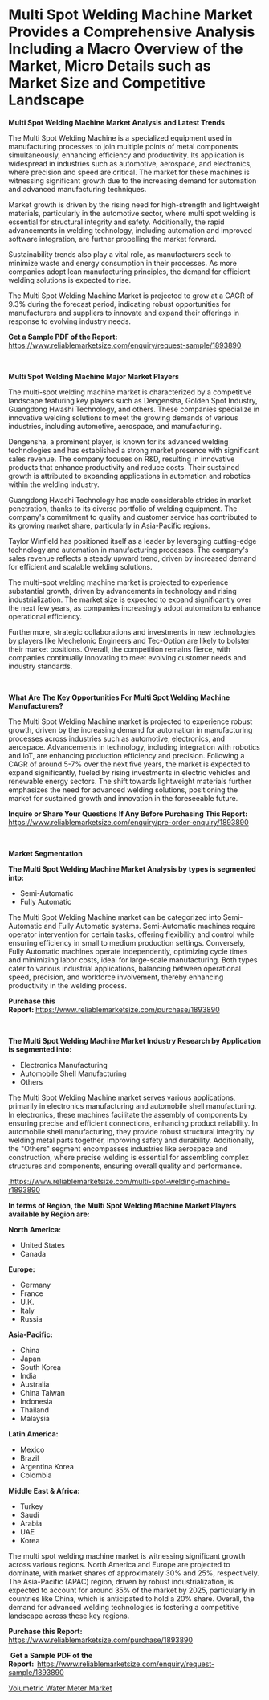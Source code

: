 <p><h1>Multi Spot Welding Machine Market Provides a Comprehensive Analysis Including a Macro Overview of the Market, Micro Details such as Market Size and Competitive Landscape</h1></p><p><strong>Multi Spot Welding Machine Market Analysis and Latest Trends</strong></p>
<p><p>The Multi Spot Welding Machine is a specialized equipment used in manufacturing processes to join multiple points of metal components simultaneously, enhancing efficiency and productivity. Its application is widespread in industries such as automotive, aerospace, and electronics, where precision and speed are critical. The market for these machines is witnessing significant growth due to the increasing demand for automation and advanced manufacturing techniques.</p><p>Market growth is driven by the rising need for high-strength and lightweight materials, particularly in the automotive sector, where multi spot welding is essential for structural integrity and safety. Additionally, the rapid advancements in welding technology, including automation and improved software integration, are further propelling the market forward.</p><p>Sustainability trends also play a vital role, as manufacturers seek to minimize waste and energy consumption in their processes. As more companies adopt lean manufacturing principles, the demand for efficient welding solutions is expected to rise.</p><p>The Multi Spot Welding Machine Market is projected to grow at a CAGR of 9.3% during the forecast period, indicating robust opportunities for manufacturers and suppliers to innovate and expand their offerings in response to evolving industry needs.</p></p>
<p><strong>Get a Sample PDF of the Report:&nbsp;</strong> <a href="https://www.reliablemarketsize.com/enquiry/request-sample/1893890?utm_campaign=2246&utm_medium=2&utm_source=Github&utm_content=ia&utm_term=23022025&utm_id=multi-spot-welding-machine">https://www.reliablemarketsize.com/enquiry/request-sample/1893890</a></p>
<p>&nbsp;</p>
<p><strong>Multi Spot Welding Machine Major Market Players</strong></p>
<p><p>The multi-spot welding machine market is characterized by a competitive landscape featuring key players such as Dengensha, Golden Spot Industry, Guangdong Hwashi Technology, and others. These companies specialize in innovative welding solutions to meet the growing demands of various industries, including automotive, aerospace, and manufacturing.</p><p>Dengensha, a prominent player, is known for its advanced welding technologies and has established a strong market presence with significant sales revenue. The company focuses on R&D, resulting in innovative products that enhance productivity and reduce costs. Their sustained growth is attributed to expanding applications in automation and robotics within the welding industry.</p><p>Guangdong Hwashi Technology has made considerable strides in market penetration, thanks to its diverse portfolio of welding equipment. The company's commitment to quality and customer service has contributed to its growing market share, particularly in Asia-Pacific regions.</p><p>Taylor Winfield has positioned itself as a leader by leveraging cutting-edge technology and automation in manufacturing processes. The company's sales revenue reflects a steady upward trend, driven by increased demand for efficient and scalable welding solutions.</p><p>The multi-spot welding machine market is projected to experience substantial growth, driven by advancements in technology and rising industrialization. The market size is expected to expand significantly over the next few years, as companies increasingly adopt automation to enhance operational efficiency.</p><p>Furthermore, strategic collaborations and investments in new technologies by players like Mechelonic Engineers and Tec-Option are likely to bolster their market positions. Overall, the competition remains fierce, with companies continually innovating to meet evolving customer needs and industry standards.</p></p>
<p>&nbsp;</p>
<p><strong>What Are The Key Opportunities For Multi Spot Welding Machine Manufacturers?</strong></p>
<p><p>The Multi Spot Welding Machine market is projected to experience robust growth, driven by the increasing demand for automation in manufacturing processes across industries such as automotive, electronics, and aerospace. Advancements in technology, including integration with robotics and IoT, are enhancing production efficiency and precision. Following a CAGR of around 5-7% over the next five years, the market is expected to expand significantly, fueled by rising investments in electric vehicles and renewable energy sectors. The shift towards lightweight materials further emphasizes the need for advanced welding solutions, positioning the market for sustained growth and innovation in the foreseeable future.</p></p>
<p><strong>Inquire or Share Your Questions If Any Before Purchasing This Report:</strong> <a href="https://www.reliablemarketsize.com/enquiry/pre-order-enquiry/1893890?utm_campaign=2246&utm_medium=2&utm_source=Github&utm_content=ia&utm_term=23022025&utm_id=multi-spot-welding-machine">https://www.reliablemarketsize.com/enquiry/pre-order-enquiry/1893890</a></p>
<p>&nbsp;</p>
<p><strong>Market Segmentation</strong></p>
<p><strong>The Multi Spot Welding Machine Market Analysis by types is segmented into:</strong></p>
<p><ul><li>Semi-Automatic</li><li>Fully Automatic</li></ul></p>
<p><p>The Multi Spot Welding Machine market can be categorized into Semi-Automatic and Fully Automatic systems. Semi-Automatic machines require operator intervention for certain tasks, offering flexibility and control while ensuring efficiency in small to medium production settings. Conversely, Fully Automatic machines operate independently, optimizing cycle times and minimizing labor costs, ideal for large-scale manufacturing. Both types cater to various industrial applications, balancing between operational speed, precision, and workforce involvement, thereby enhancing productivity in the welding process.</p></p>
<p><strong>Purchase this Report:&nbsp;</strong><a href="https://www.reliablemarketsize.com/purchase/1893890?utm_campaign=2246&utm_medium=2&utm_source=Github&utm_content=ia&utm_term=23022025&utm_id=multi-spot-welding-machine">https://www.reliablemarketsize.com/purchase/1893890</a></p>
<p>&nbsp;</p>
<p><strong>The Multi Spot Welding Machine Market Industry Research by Application is segmented into:</strong></p>
<p><ul><li>Electronics Manufacturing</li><li>Automobile Shell Manufacturing</li><li>Others</li></ul></p>
<p><p>The Multi Spot Welding Machine market serves various applications, primarily in electronics manufacturing and automobile shell manufacturing. In electronics, these machines facilitate the assembly of components by ensuring precise and efficient connections, enhancing product reliability. In automobile shell manufacturing, they provide robust structural integrity by welding metal parts together, improving safety and durability. Additionally, the "Others" segment encompasses industries like aerospace and construction, where precise welding is essential for assembling complex structures and components, ensuring overall quality and performance.</p></p>
<p><a href="https://www.reliablemarketsize.com/multi-spot-welding-machine-r1893890?utm_campaign=2246&utm_medium=2&utm_source=Github&utm_content=ia&utm_term=23022025&utm_id=multi-spot-welding-machine">&nbsp;https://www.reliablemarketsize.com/multi-spot-welding-machine-r1893890</a></p>
<p><strong>In terms of Region, the Multi Spot Welding Machine Market Players available by Region are:</strong></p>
<p>
    <p> <strong> North America: </strong>
        <ul>
            <li>United States</li>
            <li>Canada</li>
        </ul>
        </p> 
    <p> <strong> Europe: </strong>
        <ul>
            <li>Germany</li>
            <li>France</li>
            <li>U.K.</li>
            <li>Italy</li>
            <li>Russia</li>
        </ul>
        </p> 
    <p> <strong> Asia-Pacific: </strong>
        <ul>
            <li>China</li>
            <li>Japan</li>
            <li>South Korea</li>
            <li>India</li>
            <li>Australia</li>
            <li>China Taiwan</li>
            <li>Indonesia</li>
            <li>Thailand</li>
            <li>Malaysia</li>
        </ul>
        </p> 
    <p> <strong> Latin America: </strong>
        <ul>
            <li>Mexico</li>
            <li>Brazil</li>
            <li>Argentina Korea</li>
            <li>Colombia</li>
        </ul>
        </p> 
    <p> <strong> Middle East & Africa: </strong>
        <ul>
            <li>Turkey</li>
            <li>Saudi</li>
            <li>Arabia</li>
            <li>UAE</li>
            <li>Korea</li>
        </ul>
    </p>
    </p>
<p><p>The multi spot welding machine market is witnessing significant growth across various regions. North America and Europe are projected to dominate, with market shares of approximately 30% and 25%, respectively. The Asia-Pacific (APAC) region, driven by robust industrialization, is expected to account for around 35% of the market by 2025, particularly in countries like China, which is anticipated to hold a 20% share. Overall, the demand for advanced welding technologies is fostering a competitive landscape across these key regions.</p></p>
<p><strong>Purchase this Report: </strong><a href="https://www.reliablemarketsize.com/purchase/1893890?utm_campaign=2246&utm_medium=2&utm_source=Github&utm_content=ia&utm_term=23022025&utm_id=multi-spot-welding-machine">https://www.reliablemarketsize.com/purchase/1893890</a></p>
<p>&nbsp;<strong>Get a Sample PDF of the Report:&nbsp;&nbsp;</strong><a href="https://www.reliablemarketsize.com/enquiry/request-sample/1893890?utm_campaign=2246&utm_medium=2&utm_source=Github&utm_content=ia&utm_term=23022025&utm_id=multi-spot-welding-machine">https://www.reliablemarketsize.com/enquiry/request-sample/1893890</a></p>
<p><strong></strong></p>
<p><p><a href="https://github.com/shondapmbau/Market-Research-Report-List-1/blob/main/volumetric-water-meter-market.md?utm_campaign=2246&utm_medium=2&utm_source=Github&utm_content=ia&utm_term=23022025&utm_id=multi-spot-welding-machine">Volumetric Water Meter Market</a></p></p>